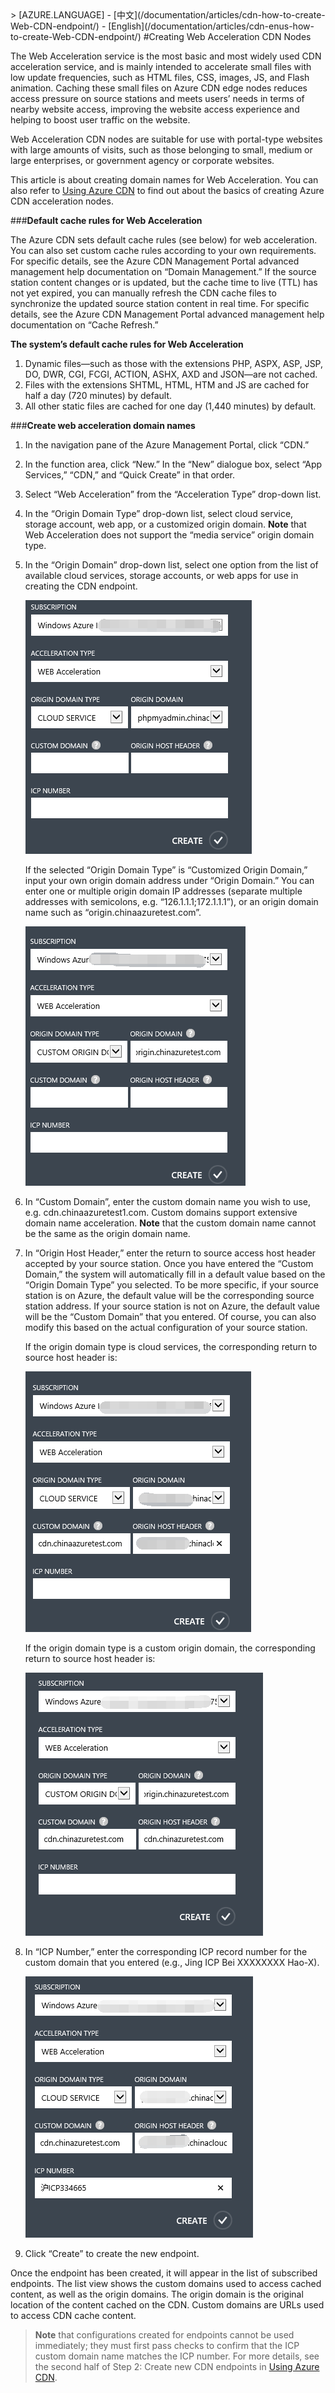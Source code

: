 <properties linkid="dev-net-common-tasks-cdn" urlDisplayName="CDN" pageTitle="How to Create Web Acceleration-Type CDNs – Azure Feature Guide" metaKeywords="Azure CDN, Azure CDN, Azure blobs, Azure caching, Azure add-ons, CDN acceleration, CDN service, mainstream CDN, Web acceleration, Web, webpage acceleration, static acceleration, cache rules, image acceleration, CDN technical documentation, CDN help files, portal website acceleration" description="Learn how to create Web Acceleration-type CDNs on Azure Management Portal, and learn about default caching rules for Web CDNs." metaCanonical="" services="" documentationCenter=".NET" title="" authors="" solutions="" manager="" editor="" />
<tags ms.service="cdn_en"
    ms.date="7/7/2016"
    wacn.date="7/7/2016"
    wacn.lang="en"
    />
> [AZURE.LANGUAGE]
- [中文](/documentation/articles/cdn-how-to-create-Web-CDN-endpoint/)
- [English](/documentation/articles/cdn-enus-how-to-create-Web-CDN-endpoint/) 
#Creating Web Acceleration CDN Nodes

The Web Acceleration service is the most basic and most widely used CDN acceleration service, and is mainly intended to accelerate small files with low update frequencies, such as HTML files, CSS, images, JS, and Flash animation. Caching these small files on Azure CDN edge nodes reduces access pressure on source stations and meets users’ needs in terms of nearby website access, improving the website access experience and helping to boost user traffic on the website.

Web Acceleration CDN nodes are suitable for use with portal-type websites with large amounts of visits, such as those belonging to small, medium or large enterprises, or government agency or corporate websites.

This article is about creating domain names for Web Acceleration. You can also refer to [Using Azure CDN](/documentation/articles/cdn-enus-how-to-use/) to find out about the basics of creating Azure CDN acceleration nodes.

###**Default cache rules for Web Acceleration**

The Azure CDN sets default cache rules (see below) for web acceleration. You can also set custom cache rules according to your own requirements. For specific details, see the Azure CDN Management Portal advanced management help documentation on “Domain Management.” If the source station content changes or is updated, but the cache time to live (TTL) has not yet expired, you can manually refresh the CDN cache files to synchronize the updated source station content in real time. For specific details, see the Azure CDN Management Portal advanced management help documentation on “Cache Refresh.”

**The system’s default cache rules for Web Acceleration**

1. Dynamic files—such as those with the extensions PHP, ASPX, ASP, JSP, DO, DWR, CGI, FCGI, ACTION, ASHX, AXD and JSON—are not cached.
2. Files with the extensions SHTML, HTML, HTM and JS are cached for half a day (720 minutes) by default. 
3. All other static files are cached for one day (1,440 minutes) by default.

###**Create web acceleration domain names**

1. In the navigation pane of the Azure Management Portal, click “CDN.”
2. In the function area, click “New.” In the “New” dialogue box, select “App Services,” “CDN,” and “Quick Create” in that order.
3. Select “Web Acceleration” from the “Acceleration Type” drop-down list.
4. In the “Origin Domain Type” drop-down list, select cloud service, storage account, web app, or a customized origin domain. **Note** that Web Acceleration does not support the “media service” origin domain type.
5. In the “Origin Domain” drop-down list, select one option from the list of available cloud services, storage accounts, or web apps for use in creating the CDN endpoint.

    ![002](./media/cdn-doc/web-en-001.png)
    
    If the selected “Origin Domain Type” is “Customized Origin Domain,” input your own origin domain address under “Origin Domain.” You can enter one or multiple origin domain IP addresses (separate multiple addresses with semicolons, e.g. “126.1.1.1;172.1.1.1”), or an origin domain name such as “origin.chinaazuretest.com”.

    ![014](./media/cdn-doc/web-en-002.png)

6. In “Custom Domain”, enter the custom domain name you wish to use, e.g. cdn.chinaazuretest1.com. Custom domains support extensive domain name acceleration. **Note** that the custom domain name cannot be the same as the origin domain name.
7. In “Origin Host Header,” enter the return to source access host header accepted by your source station. Once you have entered the “Custom Domain,” the system will automatically fill in a default value based on the “Origin Domain Type” you selected. To be more specific, if your source station is on Azure, the default value will be the corresponding source station address. If your source station is not on Azure, the default value will be the “Custom Domain” that you entered. Of course, you can also modify this based on the actual configuration of your source station.
    
    If the origin domain type is cloud services, the corresponding return to source host header is:

    ![023](./media/cdn-doc/web-en-003.png)
    
    If the origin domain type is a custom origin domain, the corresponding return to source host header is:

    ![024](./media/cdn-doc/web-en-004.png)

8. In “ICP Number,” enter the corresponding ICP record number for the custom domain that you entered (e.g., Jing ICP Bei XXXXXXXX Hao-X).

    ![003](./media/cdn-doc/web-en-005.png)

9. Click “Create” to create the new endpoint.

Once the endpoint has been created, it will appear in the list of subscribed endpoints. The list view shows the custom domains used to access cached content, as well as the origin domains.
 The origin domain is the original location of the content cached on the CDN. Custom domains are URLs used to access CDN cache content.

>**Note** that configurations created for endpoints cannot be used immediately; they must first pass checks to confirm that the ICP custom domain name matches the ICP number. For more details, see the second half of Step 2: Create new CDN endpoints in [Using Azure CDN](/documentation/articles/cdn-enus-how-to-use/).

<!---HONumber=CDN_1201_2015-->
